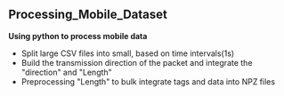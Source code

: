 ##  Processing_Mobile_Dataset
**Using python to process mobile data**

* Split large CSV files into small, based on time intervals(1s)
* Build the transmission direction of the packet and integrate the "direction" and "Length" 
* Preprocessing "Length" to bulk integrate tags and data into NPZ files


